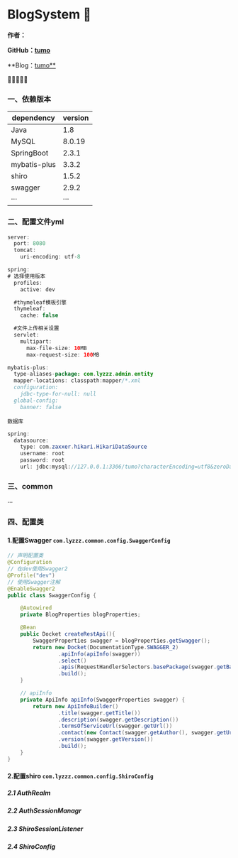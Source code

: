 # BlogSystem 🍅



**作者：**

**GitHub：[tumo](https://github.com/TyCoding)**

**Blog：[tumo**](http://tycoding.cn)

🍉🍉🍉🍉🍉



### 一、依赖版本

| dependency   | version |
| ------------ | ------- |
| Java         | 1.8     |
| MySQL        | 8.0.19  |
| SpringBoot   | 2.3.1   |
| mybatis-plus | 3.3.2   |
| shiro        | 1.5.2   |
| swagger      | 2.9.2   |
| ···          | ···     |

### 二、配置文件yml

```java
server:
  port: 8080
  tomcat:
    uri-encoding: utf-8

spring:
# 选择使用版本
  profiles:
    active: dev

  #thymeleaf模板引擎
  thymeleaf:
    cache: false

  #文件上传相关设置
  servlet:
    multipart:
      max-file-size: 10MB
      max-request-size: 100MB

mybatis-plus:
  type-aliases-package: com.lyzzz.admin.entity
  mapper-locations: classpath:mapper/*.xml
  configuration:
    jdbc-type-for-null: null
  global-config:
    banner: false
```

`数据库`

```java
spring:
  datasource:
    type: com.zaxxer.hikari.HikariDataSource
    username: root
    password: root
    url: jdbc:mysql://127.0.0.1:3306/tumo?characterEncoding=utf8&zeroDateTimeBehavior=convertToNull&useSSL=false&useJDBCCompliantTimezoneShift=true&useLegacyDatetimeCode=false&serverTimezone=Asia/Shanghai <!--mysql8 需要设置Timezone--> 

```

### 三、common

···	

### 四、配置类

#### 		1.配置Swagger `com.lyzzz.common.config.SwaggerConfig`

```java
// 声明配置类
@Configuration
// 在dev使用Swagger2
@Profile("dev")
// 使用Swagger注解
@EnableSwagger2
public class SwaggerConfig {

    @Autowired
    private BlogProperties blogProperties;

    @Bean
    public Docket createRestApi(){
        SwaggerProperties swagger = blogProperties.getSwagger();
        return new Docket(DocumentationType.SWAGGER_2)
                .apiInfo(apiInfo(swagger))
                .select()
                .apis(RequestHandlerSelectors.basePackage(swagger.getBasePackage()))
                .build();
    }

    // apiInfo
    private ApiInfo apiInfo(SwaggerProperties swagger) {
        return new ApiInfoBuilder()
                .title(swagger.getTitle())
                .description(swagger.getDescription())
                .termsOfServiceUrl(swagger.getUrl())
                .contact(new Contact(swagger.getAuthor(), swagger.getUrl(), swagger.getEmail()))
                .version(swagger.getVersion())
                .build();
    }
}
```

#### 		2.配置shiro `com.lyzzz.common.config.ShiroConfig`

##### 	2.1 AuthRealm

##### 	2.2 AuthSessionManagr

##### 	2.3 ShiroSessionListener

##### 	2.4 ShiroConfig











​				

